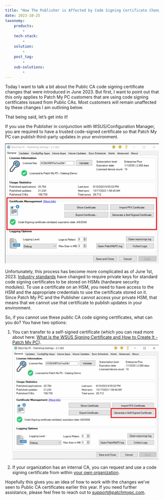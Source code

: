 ```yaml
---
title: "How The Publisher is Affected by Code Signing Certificate Changes"
date: 2023-10-25
taxonomy:
    products:
        - 
    tech-stack:
        - 
    solution:
        - 
    post_tag:
        - 
    sub-solutions:
        - 
---
```


Today I want to talk a bit about the Public CA code signing certificate changes that were introduced in June 2023. But first, I want to point out that this only applies to Patch My PC customers that are using code signing certificates issued from Public CAs. Most customers will remain unaffected by these changes I am outlining below.

That being said, let’s get into it!

If you use the Publisher in conjunction with WSUS/Configuration Manager, you are required to have a trusted code-signed certificate so that Patch My PC can publish third-party updates in your environment.

![](/_images/how_the_publisher.jpg)

Unfortunately, this process has become more complicated as of June 1st, 2023. [Industry standards](https://knowledge.digicert.com/generalinformation/new-private-key-storage-requirement-for-standard-code-signing-certificates-november-2022.html) have changed to require private keys for standard code signing certificates to be stored on HSMs (hardware security modules). To use a certificate on an HSM, you need to have access to the HSM and the appropriate credentials to use the certificate stored on it. Since Patch My PC and the Publisher cannot access your private HSM, that means that we cannot use that certificate to publish updates in your environment.

So, if you cannot use these public CA code signing certificates, what can you do? You have two options:

1. You can transfer to a self-signed certificate (which you can read more about here: [What is the WSUS Signing Certificate and How to Create It - Patch My PC](https://patchmypc.com/wsus-signing-certificate-options-for-third-party-updates-in-configuration-manager)).  
    ![](/_images/you_can_transfer.jpg)

3. If your organization has an internal CA, you can request and use a code signing certificate from within [your own organization](https://www.techtarget.com/searchsecurity/definition/private-CA-private-PKI).

Hopefully this gives you an idea of how to work with the changes we’ve seen to Public CA certificates earlier this year. If you need further assistance, please feel free to reach out to [support@patchmypc.com](mailto:support@patchmypc.com).